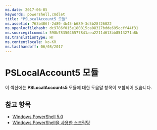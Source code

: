 ```yaml
---
ms.date: 2017-06-05
keywords: powershell,cmdlet
title: "PSLocalAccount5 모듈"
ms.assetid: 763b406f-2d89-4b45-b689-3d5b28f26022
ms.openlocfilehash: dc9786f015e180815ca08317bdde605ccff44f31
ms.sourcegitcommit: 598b7835046577841aea2211d613bb8513271a8b
ms.translationtype: HT
ms.contentlocale: ko-KR
ms.lasthandoff: 06/08/2017
---
```

# <a name="pslocalaccount5-module"></a>PSLocalAccount5 모듈
이 섹션에는 **PSLocalAccounts5** 모듈에 대한 도움말 항목이 포함되어 있습니다.

## <a name="see-also"></a>참고 항목
- [Windows PowerShell 5.0](Windows-PowerShell-5.0.md)
- [Windows PowerShell을 사용한 스크립팅](../../getting-started/fundamental/Scripting-with-Windows-PowerShell.md)

